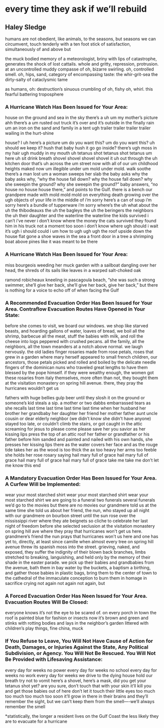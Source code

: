 # every time they ask if we’ll rebuild
## Haley Sledge

humans are not obedient, like animals, to the seasons, but seasons we can circumvent, touch tenderly with a ten foot stick of satisfaction, simultaneously of and above but

the muck bodied memory of a meteorologist, briny with lips of catastrophe, generates the shock of lost cattails. whole and gritty, repression, protrusion. at an uncontrolled muddy compasse of oh, bizarre swirling. oh, controlled smell. oh, hips, sand, category of encompassing taste: the whir-grit-sea the dirty-salty of cataclysmic tame

as humans, oh: destruction’s sinuous crumbling of oh, fishy oh, whirl. this fearful battering troposphere

### A Hurricane Watch Has Been Issued for Your Area:

house on the ground and sea in the sky there’s a uh um my mother’s picture ahh there’s a um rusted out truck it’s over and it’s outside in the finally rain um an iron on the sand and family in a tent ugh trailer trailer trailer trailer wailing in the hurt-shine

house? I uh here’s a picture um do you want this? um do you want this? uh should we keep it? hush that baby hush it go go inside? there’s ugh moss in my hair ugh muddy in my mouth uh tetanus shot tetanus shot tetanus um here uh sit drink breath shovel shovel shovel shovel it uh out through the uh kitchen door that’s uh across the um street now with all of our um childhood heights maked now um illegible under um mold under mold. walk soothe there’s a man lost um a woman sweeps her slab the baby asks why the baby asks why, “why the house fall down? why the house fall down? why she sweepin the ground? why she sweepin the ground?” baby answers, “no house no house house there,” and points to the Gulf. there is a bench our grandpere made with mold mold mold on everything death growing over the ugh objects of your life in the middle of  i’m sorry  here’s a can of soup i’m sorry here’s a bundle of tupperware i’m sorry
where’s the uh
what about the uh the thibodeauxs the uh the bagleys the uh the beringers the neighbors the uh their daughter and the waterline the waterline the kids survived i can’t i’ve never i don’t know where the money the cats survived they found him in his truck not a moment too soon i don’t know where ugh should i wait it’s ugh i should could i um how to ugh ugh ugh  the roof upside down the house flat gone a shoe waves in the sea a front door in a tree a shrimping boat above pines like it was meant to be there

### A Hurricane Watch Has Been Issued for Your Area:

miss bourgeois weeding her muck garden with a sailboat dangling over her head, the shreds of its sails like leaves in a warped salt-choked oak

ramond robicheaux kneeling in pascagoula beach, “she was such a strong swimmer, she’ll give her back, she’ll give her back, give her back,” but there is nothing for a voice to echo off of when facing the Gulf

### A Recommended Evacuation Order Has Been Issued for Your Area. Contraflow Evacuation Routes Have Opened in Your State:

before she comes to visit, we board our windows. we shop like starved beasts, and hoarding gallons of water, loaves of bread, we boil all the shrimp, barbecue all the meat, stuff the babies with milk, and roll the cheese into logs peppered with crushed pecans. all the family, all the neighbors, all the town meanders at a notch above normal. we laugh nervously. the old ladies finger rosaries made from rose petals, roses that grew in a garden where mary herself appeared to small french children, our ancestors, those petals picked and rolled and boiled by the delicate needle fingers of the dominican nuns who traveled great lengths to have them blessed by the pope himself. if they were wealthy enough, the women got these rosaries from italy themselves, more often than not, they bought them at the visitation monastery on spring hill avenue. there, they pray the hurricanes wouldn’t get us

fathers with huge bellies gulp beer until they slosh it on the ground or someone’s kid steals a sip. a mother or two dabbs embarrassed tears as she recalls last time last time last time last time when her husband her brother her grandbaby her daughter her friend her mother father aunt uncle cousin or dear elderly neighbor (we didn’t know she didn't have anyone) stayed too late, or couldn’t climb the stairs, or got caught in the attic screaming for jesus to please come please save her you savior as her kissing lips press the top of an attic roof her father or grandfather or his father before him sanded and painted and nailed with his own hands, she presses her kissing lips there as the water covers her face and as the rouge tide takes her as the wood is too thick the ax too heavy her arms too feeble she holds her rose rosary saying hail mary full of grace hail mary full of grace hail mary full of grace hail mary full of grace take me take me don’t let me know this end

### A Mandatory Evacuation Order Has Been Issued for Your Area. A Curfew Will be Implemented:

wear your most starched shirt wear your most starched shirt wear your most starched shirt we are going to a funeral two funerals several funerals we’d go to the movies but there are no movies our grandmere told us at the same time she told us about her friend, the nun, who stayed up all night with our grandmere on bourbon street until the sun rose over the mississippi river where they ate beignets so cliche to celebrate her last night of freedom before she selected seclusion at the visitation monastery on spring hill ave where they pray that hurricanes won't get us here. grandmere’s friend the nun prays  that hurricanes won't us here and one has yet to, directly, at least since camille when almost every tree on spring hill avenue threw its spanish moss into the street. grieving, naked, and exposed, they suffer the indignity of their blown back branches, limbs stretched to breaking, languishing, and held only by the memory of their shade in the easter parade. we pick up their babies and grandbabies from the avenue, bath them in bay water by the buckets, a baptism a birthing, and gather those babies in plastic bags, bring them to the center of town to the cathedral of the immaculate conception to burn them in homage in sacrifice crying not again not again not again, but

### A Forced Evacuation Order Has Neen Issued for Your Area. Evacuation Routes Will Be Closed:

everyone knows it’s not the eye to be scared of. on every porch in town the roof is painted blue for fashion or insects now it’s brown and green and stinks with rotting bodies and lays in the neighbor’s garden littered with children’s play things, fine china, muck

### If You Refuse to Leave, You Will Not Have Cause of Action for Death, Damages, or Injuries Against the State, Any Political Subdivision, or Agency. You Will Not Be Rescued. You Will Not Be Provided with Lifesaving Assistance:

every day for weeks no power every day for weeks no school every day for weeks no work every day for weeks we drive to the dying house hold our breath try not to vomit here’s a shovel, here’s a mask, did you get your tetanus shot yet? are you sure, don’t touch that with your skin it’ll kill you and get those babies out of here don’t let it touch their little eyes too much too much too much too soon it’ll grow in there in their brains and they’ll remember the sight, but we can’t keep them from the smell—-we’ll always remember the smell


*statistically, the longer a resident lives on the Gulf Coast the less likely they are to evacuate for a hurricane